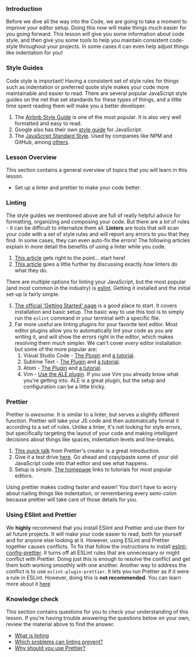 ### Introduction

Before we dive all the way into the Code, we are going to take a moment to improve your editor setup. Doing this now will make things much easier for you going forward. This lesson will give you some information about code style, and then give you some tools to help you maintain consistent code-style throughout your projects.  In some cases it can even help adjust things like indentation for you!

### Style Guides

Code style is important! Having a consistent set of style rules for things such as indentation or preferred quote style makes your code more maintainable and easier to read. There are several popular JavaScript style guides on the net that set standards for these types of things, and a little time spent reading them _will_ make you a better developer. 

1. The [Airbnb Style Guide](https://github.com/airbnb/javascript) is one of the most popular. It is also very well formatted and easy to read.
2. Google also has their own [style guide](https://google.github.io/styleguide/jsguide.html) for JavaScript.
3. The [JavaScript Standard Style](https://standardjs.com/rules.html). Used by companies like NPM and GitHub, among [others](https://standardjs.com/index.html#who-uses-javascript-standard-style).

### Lesson Overview

This section contains a general overview of topics that you will learn in this lesson.

- Set up a linter and prettier to make your code better.

### Linting

The style guides we mentioned above are full of really helpful advice for formatting, organizing and composing your code. But there are a _lot_ of rules - it can be difficult to internalize them all. **Linters** are tools that will scan your code with a set of style rules and will report any errors to you that they find. In some cases, they can even auto-fix the errors! The following articles explain in more detail the benefits of using a linter while you code.

1. [This article](https://gomakethings.com/javascript-linters/) gets right to the point... start here!
2. [This article](https://hackernoon.com/how-linting-and-eslint-improve-code-quality-fa83d2469efe) goes a little further by discussing exactly _how_ linters do what they do.

There are multiple options for linting your JavaScript, but the most popular (and most common in the industry) is [eslint](https://eslint.org/). Getting it installed and the initial set-up is fairly simple.

1. [The official 'Getting Started' page](https://eslint.org/docs/user-guide/getting-started) is a good place to start. It covers installation and basic setup. The basic way to use this tool is to simply run the `eslint` command in your terminal with a specific file.
2. Far more useful are linting plugins for your favorite text editor. Most editor plugins allow you to automatically lint your code as you are writing it, and will show the errors right in the editor, which makes resolving them _much_ simpler. We can't cover _every_ editor installation but some of the more popular are:
   1. Visual Studio Code - [The Plugin](https://marketplace.visualstudio.com/items?itemName=dbaeumer.vscode-eslint) and [a tutorial](https://www.digitalocean.com/community/tutorials/linting-and-formatting-with-eslint-in-vs-code).
   2. Sublime Text - [The Plugin](https://github.com/roadhump/SublimeLinter-eslint) and [a tutorial](http://jonathancreamer.com/setup-eslint-with-es6-in-sublime-text/).
   3. Atom - [The Plugin](https://atom.io/packages/linter-eslint) and [a tutorial](https://medium.freecodecamp.org/how-to-set-up-eslint-in-atom-to-contribute-to-freecodecamp-3467dee86e2c).
   4. Vim - [Use the ALE plugin](https://github.com/dense-analysis/ale). If you use Vim you already know what you're getting into. ALE is a great plugin, but the setup and configuration can be a little tricky.

### Prettier

Prettier is _awesome_. It is similar to a linter, but serves a slightly different function. Prettier will take your JS code and then automatically format it according to a set of rules. Unlike a linter, it's not looking for style errors, but specifically targeting the layout of your code and making intelligent decisions about things like spaces, indentation levels and line-breaks.

1. [This quick talk](https://www.youtube.com/watch?v=hkfBvpEfWdA) from Prettier's creator is a great introduction.
2. Give it a test drive [here](https://prettier.io/playground). Go ahead and copy/paste some of your old JavaScript code into that editor and see what happens.
3. Setup is simple. [The homepage](https://prettier.io/) links to tutorials for most popular editors.

Using prettier makes coding faster and easier! You don't have to worry about nailing things like indentation, or remembering every semi-colon because prettier will take care of those details for you.

### Using ESlint and Prettier

We **highly** recommend that you install ESlint and Prettier and use them for all future projects. It will make your code easier to read, both for yourself and for anyone else looking at it.
However, using ESLint and Prettier together causes conflicts. To fix that follow the instructions to install [eslint-config-prettier](https://github.com/prettier/eslint-config-prettier#installation). It turns off all ESLint rules that are unnecessary or might conflict with Prettier. Doing just this is enough to resolve the conflict and get them both working smoothly with one another.
Another way to address the conflict is to use `eslint-plugin-prettier`. It lets you run Prettier as if it were a rule in ESLint. However, doing this is **not recommended**. You can learn more about it [here](https://prettier.io/docs/en/integrating-with-linters.html#notes)

### Knowledge check

This section contains questions for you to check your understanding of this lesson. If you’re having trouble answering the questions below on your own, review the material above to find the answer.

- [What is linting](https://mikecavaliere.com/javascript-linting-what-developers-need-to-know/)
- [Which problems can linting prevent?](https://mikecavaliere.com/javascript-linting-what-developers-need-to-know/)
- [Why should you use Prettier?](https://www.youtube.com/watch?v=hkfBvpEfWdA)

